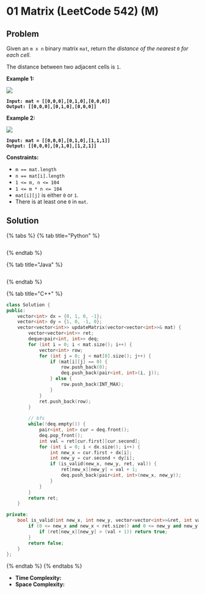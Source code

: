 # 01 Matrix (LeetCode 542) (M)

## Problem

Given an `m x n` binary matrix `mat`, return _the distance of the nearest_ `0` _for each cell_.

The distance between two adjacent cells is `1`.

&#x20;

**Example 1:**

![](https://assets.leetcode.com/uploads/2021/04/24/01-1-grid.jpg)

<pre><code><strong>Input: mat = [[0,0,0],[0,1,0],[0,0,0]]
</strong><strong>Output: [[0,0,0],[0,1,0],[0,0,0]]
</strong></code></pre>

**Example 2:**

![](https://assets.leetcode.com/uploads/2021/04/24/01-2-grid.jpg)

<pre><code><strong>Input: mat = [[0,0,0],[0,1,0],[1,1,1]]
</strong><strong>Output: [[0,0,0],[0,1,0],[1,2,1]]
</strong></code></pre>

&#x20;

**Constraints:**

* `m == mat.length`
* `n == mat[i].length`
* `1 <= m, n <= 104`
* `1 <= m * n <= 104`
* `mat[i][j]` is either `0` or `1`.
* There is at least one `0` in `mat`.



## Solution

{% tabs %}
{% tab title="Python" %}
```python
```
{% endtab %}

{% tab title="Java" %}
```java
```
{% endtab %}

{% tab title="C++" %}
```cpp
class Solution {
public:
    vector<int> dx = {0, 1, 0, -1};
    vector<int> dy = {1, 0, -1, 0};
    vector<vector<int>> updateMatrix(vector<vector<int>>& mat) {
        vector<vector<int>> ret;
        deque<pair<int, int>> deq;
        for (int i = 0; i < mat.size(); i++) {
            vector<int> row;
            for (int j = 0; j < mat[0].size(); j++) {
                if (mat[i][j] == 0) {
                    row.push_back(0);
                    deq.push_back(pair<int, int>(i, j));
                } else {
                    row.push_back(INT_MAX);
                }
            }
            ret.push_back(row);
        }
        
        // bfs
        while(!deq.empty()) {
            pair<int, int> cur = deq.front();
            deq.pop_front();
            int val = ret[cur.first][cur.second];
            for (int i = 0; i < dx.size(); i++) {
                int new_x = cur.first + dx[i];
                int new_y = cur.second + dy[i];
                if (is_valid(new_x, new_y, ret, val)) {
                    ret[new_x][new_y] = val + 1;
                    deq.push_back(pair<int, int>(new_x, new_y));
                }
            }
        }
        return ret;
    }

private:
    bool is_valid(int new_x, int new_y, vector<vector<int>>&ret, int val) {
        if (0 <= new_x and new_x < ret.size() and 0 <= new_y and new_y < ret[0].size()) {
            if (ret[new_x][new_y] > (val + 1)) return true;
        }
        return false;
    }
};
```
{% endtab %}
{% endtabs %}

* **Time Complexity:**
* **Space Complexity:**
